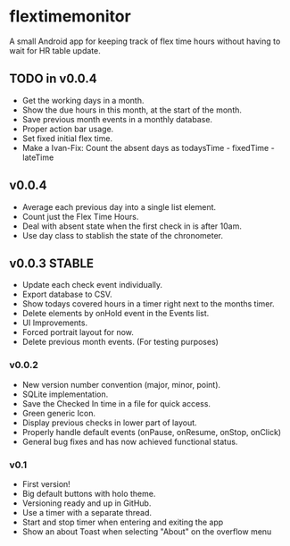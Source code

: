 # flextimemonitor

A small Android app for keeping track of flex time hours without having to wait for HR table update.

## TODO in v0.0.4
- Get the working days in a month.
- Show the due hours in this month, at the start of the month.
- Save previous month events in a monthly database.
- Proper action bar usage.
- Set fixed initial flex time.
- Make a Ivan-Fix: Count the absent days as todaysTime - fixedTime - lateTime

## v0.0.4
- Average each previous day into a single list element.
- Count just the Flex Time Hours.
- Deal with absent state when the first check in is after 10am.
- Use day class to stablish the state of the chronometer.

## v0.0.3 STABLE
- Update each check event individually.
- Export database to CSV.
- Show todays covered hours in a timer right next to 
  the months timer.
- Delete elements by onHold event in the Events list.
- UI Improvements.
- Forced portrait layout for now.
- Delete previous month events. (For testing purposes)

### v0.0.2
- New version number convention (major, minor, point).
- SQLite implementation.
- Save the Checked In time in a file for quick access.
- Green generic Icon.
- Display previous checks in lower part of layout.
- Properly handle default events (onPause, onResume, onStop, onClick)
- General bug fixes and has now achieved functional status.

### v0.1
- First version!
- Big default buttons with holo theme.
- Versioning ready and up in GitHub.
- Use a timer with a separate thread.
- Start and stop timer when entering and exiting the app
- Show an about Toast when selecting "About" on the overflow menu

